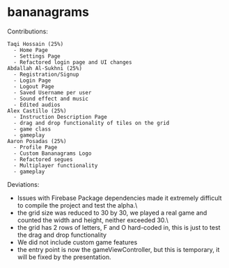 # bananagrams
Contributions:

    Taqi Hossain (25%)
      - Home Page
      - Settings Page
      - Refactored login page and UI changes
    Abdallah Al-Sukhni (25%)
      - Registration/Signup
      - Login Page
      - Logout Page
      - Saved Username per user
      - Sound effect and music
      - Edited audios
    Alex Castillo (25%)
      - Instruction Description Page
      - drag and drop functionality of tiles on the grid
      - game class
      - gameplay
    Aaron Posadas (25%)
      - Profile Page
      - Custom Bananagrams Logo
      - Refactored segues
      - Multiplayer functionality
      - gameplay
    

Deviations: 
 - Issues with Firebase Package dependencies made it extremely difficult to compile the project and test the alpha.\
 - the grid size was reduced to 30 by 30, we played a real game and counted the width and height, neither exceeded 30.\
 - the grid has 2 rows of letters, F and O hard-coded in, this is just to test the drag and drop functionality
 - We did not include custom game features
 - the entry point is now the gameViewController, but this is temporary, it will be fixed by the presentation.
